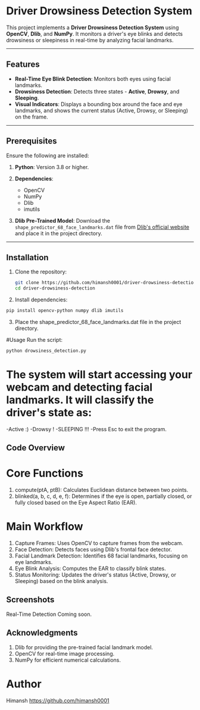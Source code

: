 # Driver Drowsiness Detection System

This project implements a **Driver Drowsiness Detection System** using **OpenCV**, **Dlib**, and **NumPy**. It monitors a driver's eye blinks and detects drowsiness or sleepiness in real-time by analyzing facial landmarks.

---

## Features

- **Real-Time Eye Blink Detection**: Monitors both eyes using facial landmarks.
- **Drowsiness Detection**: Detects three states - **Active**, **Drowsy**, and **Sleeping**.
- **Visual Indicators**: Displays a bounding box around the face and eye landmarks, and shows the current status (Active, Drowsy, or Sleeping) on the frame.

---

## Prerequisites

Ensure the following are installed:

1. **Python**: Version 3.8 or higher.
2. **Dependencies**:
   - OpenCV
   - NumPy
   - Dlib
   - imutils

3. **Dlib Pre-Trained Model**: Download the `shape_predictor_68_face_landmarks.dat` file from [Dlib's official website](http://dlib.net/files/shape_predictor_68_face_landmarks.dat.bz2) and place it in the project directory.

---

## Installation

1. Clone the repository:
   ```bash
   git clone https://github.com/himansh0001/driver-drowsiness-detection.git
   cd driver-drowsiness-detection
2. Install dependencies:

```bash
pip install opencv-python numpy dlib imutils
```
3. Place the shape_predictor_68_face_landmarks.dat file in the project directory.

#Usage
Run the script:

```bash
python drowsiness_detection.py
```
# The system will start accessing your webcam and detecting facial landmarks. It will classify the driver's state as:

-Active :)
-Drowsy !
-SLEEPING !!!
-Press Esc to exit the program.

## Code Overview
# Core Functions
1. compute(ptA, ptB): Calculates Euclidean distance between two points.
2. blinked(a, b, c, d, e, f): Determines if the eye is open, partially closed, or fully closed based on the Eye Aspect Ratio (EAR).
# Main Workflow
1. Capture Frames: Uses OpenCV to capture frames from the webcam.
2. Face Detection: Detects faces using Dlib's frontal face detector.
3. Facial Landmark Detection: Identifies 68 facial landmarks, focusing on eye landmarks.
4. Eye Blink Analysis: Computes the EAR to classify blink states.
5. Status Monitoring: Updates the driver's status (Active, Drowsy, or Sleeping) based on the blink analysis.
## Screenshots
Real-Time Detection
Coming soon.

## Acknowledgments
1. Dlib for providing the pre-trained facial landmark model.
2. OpenCV for real-time image processing.
3. NumPy for efficient numerical calculations.


# Author
Himansh
<https://github.com/himansh0001>

